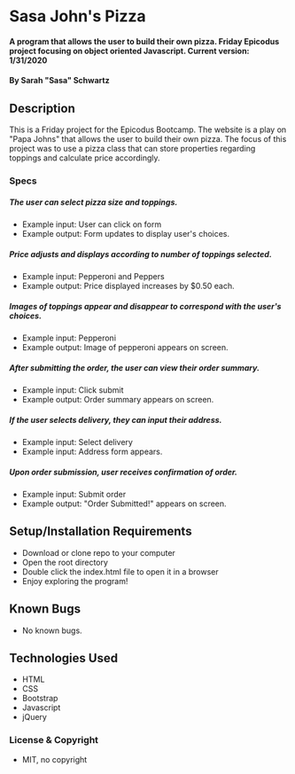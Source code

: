 # Sasa John's Pizza

#### A program that allows the user to build their own pizza. Friday Epicodus project focusing on object oriented Javascript. Current version: 1/31/2020

#### By Sarah "Sasa" Schwartz

## Description

This is a Friday project for the Epicodus Bootcamp. The website is a play on "Papa Johns" that allows the user to build their own pizza. The focus of this project was to use a pizza class that can store properties regarding toppings and calculate price accordingly.

### Specs
##### The user can select pizza size and toppings.
* Example input: User can click on form
* Example output: Form updates to display user's choices.
##### Price adjusts and displays according to number of toppings selected.
* Example input: Pepperoni and Peppers
* Example output: Price displayed increases by $0.50 each.
##### Images of toppings appear and disappear to correspond with the user's choices.
* Example input: Pepperoni
* Example output: Image of pepperoni appears on screen.
##### After submitting the order, the user can view their order summary.
* Example input: Click submit
* Example output: Order summary appears on screen.
##### If the user selects delivery, they can input their address.
* Example input: Select delivery
* Example input: Address form appears.
##### Upon order submission, user receives confirmation of order.
* Example input: Submit order
* Example output: "Order Submitted!" appears on screen.

## Setup/Installation Requirements

* Download or clone repo to your computer
* Open the root directory
* Double click the index.html file to open it in a browser
* Enjoy exploring the program!

## Known Bugs

* No known bugs.

## Technologies Used

* HTML
* CSS
* Bootstrap
* Javascript
* jQuery

### License & Copyright

* MIT, no copyright
